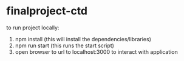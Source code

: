 # finalproject-ctd

to run project locally:

1. npm install (this will install the dependencies/libraries)
2. npm run start (this runs the start script)
3. open browser to url to localhost:3000 to interact with application
